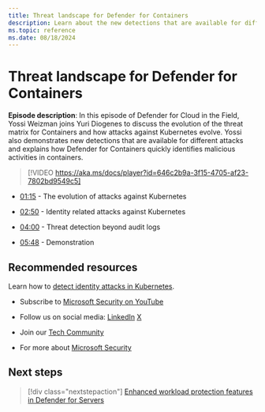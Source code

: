 ```yaml
---
title: Threat landscape for Defender for Containers
description: Learn about the new detections that are available for different attacks and how Defender for Containers can help to quickly identify malicious activities in containers.
ms.topic: reference
ms.date: 08/18/2024
---
```


# Threat landscape for Defender for Containers

**Episode description**: In this episode of Defender for Cloud in the Field, Yossi Weizman joins Yuri Diogenes to discuss the evolution of the threat matrix for Containers and how attacks against Kubernetes evolve. Yossi also demonstrates new detections that are available for different attacks and explains how Defender for Containers quickly identifies malicious activities in containers.

> [!VIDEO https://aka.ms/docs/player?id=646c2b9a-3f15-4705-af23-7802bd9549c5]

- [01:15](/shows/mdc-in-the-field/threat-landscape-containers#time=01m15s) - The evolution of attacks against Kubernetes

- [02:50](/shows/mdc-in-the-field/threat-landscape-containers#time=02m50s) - Identity related attacks against Kubernetes

- [04:00](/shows/mdc-in-the-field/threat-landscape-containers#time=04m00s) - Threat detection beyond audit logs

- [05:48](/shows/mdc-in-the-field/threat-landscape-containers#time=5m48s) - Demonstration

## Recommended resources
  
Learn how to [detect identity attacks in Kubernetes](https://techcommunity.microsoft.com/t5/microsoft-defender-for-cloud/detecting-identity-attacks-in-kubernetes/ba-p/3232340).

- Subscribe to [Microsoft Security on YouTube](https://www.youtube.com/redirect?event=video_description&redir_token=QUFFLUhqa0ZoTml2Qm9kZ2pjRzNMUXFqVUwyNl80YVNtd3xBQ3Jtc0trVm9QM2Z0NlpOeC1KSUE2UEd1cVJ5aHQ0MTN6WjJEYmNlOG9rWC1KZ1ZqaTNmcHdOOHMtWXRLSGhUTVBhQlhhYzlUc2xmTHZtaUpkd1c4LUQzLWt1YmRTbkVQVE5EcTJIM0Foc042SGdQZU5acVRJbw&q=https%3A%2F%2Faka.ms%2FSubscribeMicrosoftSecurity)

- Follow us on social media:
  [LinkedIn](https://www.youtube.com/redirect?event=video_description&redir_token=QUFFLUhqbFk5TXZuQld2NlpBRV9BQlJqMktYSm95WWhCZ3xBQ3Jtc0tsQU13MkNPWGNFZzVuem5zc05wcnp0VGxybHprVTkwS2todWw0b0VCWUl4a2ZKYVktNGM1TVFHTXpmajVLcjRKX0cwVFNJaDlzTld4MnhyenBuUGRCVmdoYzRZTjFmYXRTVlhpZGc4MHhoa3N6ZDhFMA&q=https%3A%2F%2Fwww.linkedin.com%2Fshowcase%2Fmicrosoft-security%2F)
  [X](https://x.com/msftsecurity)

- Join our [Tech Community](https://aka.ms/SecurityTechCommunity)

- For more about [Microsoft Security](https://msft.it/6002T9HQY)

## Next steps

> [!div class="nextstepaction"]
> [Enhanced workload protection features in Defender for Servers](episode-twelve.md)
